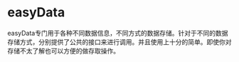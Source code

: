 # easyData
easyData专门用于各种不同数据信息，不同方式的数据存储。针对于不同的数据存储方式，分别提供了公共的接口来进行调用。并且使用上十分的简单。即使你对存储不太了解也可以方便的做存取操作。
